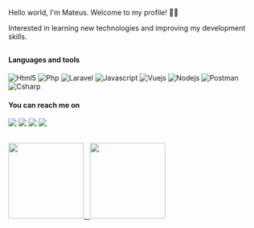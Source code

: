 Hello world, I'm Mateus. Welcome to my profile! 👋🏼 

Interested in learning new technologies and improving my development skills.
##
<div style="display: inline_block">
  <h4>Languages ​​and tools</h4>
  
  ![Html5](https://img.shields.io/badge/HTML5-E34F26?style=for-the-badge&logo=html5&logoColor=white)
  ![Php](https://img.shields.io/badge/PHP-777BB4?style=for-the-badge&logo=php&logoColor=white)
  ![Laravel](https://img.shields.io/badge/Laravel-FF2D20?style=for-the-badge&logo=laravel&logoColor=white)
  ![Javascript](https://img.shields.io/badge/JavaScript-323330?style=for-the-badge&logo=javascript&logoColor=F7DF1E)
  ![Vuejs](https://img.shields.io/badge/Vue.js-35495E?style=for-the-badge&logo=vuedotjs&logoColor=4FC08D)
  ![Nodejs](https://img.shields.io/badge/Node.js-339933?style=for-the-badge&logo=nodedotjs&logoColor=white)
  ![Postman](https://img.shields.io/badge/Postman-FF6C37?style=for-the-badge&logo=Postman&logoColor=white)
  ![Csharp](https://img.shields.io/badge/C%23-239120?style=for-the-badge&logo=c-sharp&logoColor=white)
  
  <h4>You can reach me on</h4>
  
  <a href="https://www.linkedin.com/in/mateusjosealbiero" target="_blank"><img src="https://img.shields.io/badge/-LinkedIn-%230077B5?style=for-the-badge&logo=linkedin&logoColor=white" target="_blank"></a>
  <a href="https://api.whatsapp.com/send?phone=5549988046105" target="_blank" rel="nofollow">
  <img src="https://img.shields.io/badge/WhatsApp-25D366?style=for-the-badge&logo=whatsapp&logoColor=white"/></a>
  <a href="https://instagram.com/mateusalbiero_" target="_blank"><img src="https://img.shields.io/badge/-Instagram-%23E4405F?style=for-the-badge&logo=instagram&logoColor=white" target="_blank"></a>
  <a href = "mailto:mateusalbiero1@gmail.com"><img src="https://img.shields.io/badge/-Gmail-%23333?style=for-the-badge&logo=gmail&logoColor=white" target="_blank"></a>
</div>  

##
  
<div>
  <a href="https://github.com/MateusAlbiero">
  <img height="150em" src="https://github-readme-stats.vercel.app/api?username=MateusAlbiero&show_icons=true&theme=radical&include_all_commits=true&count_private=true"/>&nbsp;&nbsp;
  <img height="150em" src="https://github-readme-stats.vercel.app/api/top-langs/?username=MateusAlbiero&layout=compact&langs_count=7&theme=radical"/>
</div>
